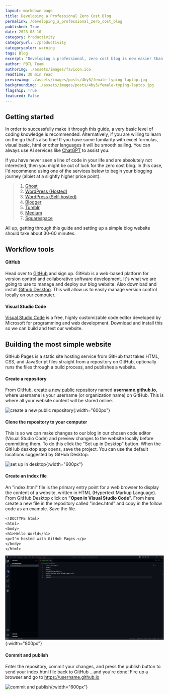 ```yaml
---
layout: markdown-page
title: Developing a Professional Zero Cost Blog
permalink: /developing_a_professional_zero_cost_blog
published: True
date: 2023-08-10
category: Productivity
categoryurl: ./productivity
categorycolor: warning
tags: Blog
excerpt: "Developing a professional, zero cost blog is now easier than ever thanks to these tools and services. This is the exact roadmap I used to create this blog, and you can do it to."
author: PBTL Team
authorimg: ./assets/images/favicon.ico
readtime: 30 min read
previewimg: ./assets/images/posts/4by3/female-typing-laptop.jpg
backgroundimg: ./assets/images/posts/4by3/female-typing-laptop.jpg
flagship: True
featured: False
---
```


## Getting started

In order to successfully make it through this guide, a very basic level of coding knowledge is recommended. Alternatively, if you are willing to learn on the go that's also fine! If you have some familarity with excel formulas, visual basic, html or other languages it will be smooth sailing. You can always use AI services like [ChatGPT](https://chat.openai.com/) to assist you.

If you have never seen a line of code in your life and are absolutely not interested, then you might be out of luck for the zero cost blog. In this case, I'd recommend using one of the services below to begin your blogging journey (albiet at a slightly higher price point).

>1. [Ghost](https://ghost.org/)
>2. [WordPress (Hosted)](https://wordpress.com/)
>3. [WordPress (Self-hosted)](https://wordpress.org/)
>4. [Blogger](https://www.blogger.com/)
>5. [Tumblr](https://www.tumblr.com/)
>6. [Medium](https://medium.com/)
>7. [Squarespace](https://www.squarespace.com/)

All up, getting through this guide and setting up a simple blog website should take about 30-60 minutes.

## Workflow tools

#### GitHub

Head over to [GitHub](https://github.com/) and sign up. GitHub is a web-based platform for version control and collaborative software development. It's what we are going to use to manage and deploy our blog website. Also download and install [Github Desktop](https://desktop.github.com/). This will allow us to easily manage version control locally on our computer.

#### Visual Studio Code

[Visual Studio Code](https://code.visualstudio.com/) is a free, highly customizable code editor developed by Microsoft for programming and web development. Download and install this so we can build and test our website.

## Building the most simple website

GitHub Pages is a static site hosting service from GitHub that takes HTML, CSS, and JavaScript files straight from a repository on GitHub, optionally runs the files through a build process, and publishes a website.

#### Create a repository

From GitHub, [create a new public repository](https://github.com/new) named **username.github.io**, where username is your username (or organization name) on GitHub. This is where all your website content will be stored online.

![create a new public repository](https://pages.github.com/images/user-repo@2x.png){:width="600px"}

#### Clone the repository to your computer

This is so we can make changes to our blog in our chosen code editor (Visual Studio Code) and preview changes to the website locally before committing them. To do this click the "Set up in Desktop" button. When the GitHub desktop app opens, save the project. You can use the default locations suggested by GitHub Desktop.

![set up in desktop](https://pages.github.com/images/setup-in-desktop@2x.png){:width="600px"}

#### Create an index file

An "index.html" file is the primary entry point for a web browser to display the content of a website, written in HTML (Hypertext Markup Language). From GitHub Desktop click on **"Open in Visual Studio Code**". From here create a new file in the repository called "index.html" and copy in the follow code as an example. Save the file.

    <!DOCTYPE html>
    <html>
    <body>
    <h1>Hello World</h1>
    <p>I'm hosted with GitHub Pages.</p>
    </body>
    </html>

![visual studio code create index file](./assets/images/posts/screensnips/visual-studio-index-file.png){:width="800px"}

#### Commit and publish
Enter the repository, commit your changes, and press the publish button to send your index.html file back to GitHub …and you're done! Fire up a browser and go to https://username.github.io

![commit and publish](https://pages.github.com/images/desktop-demo@2x.gif){:width="600px"}
